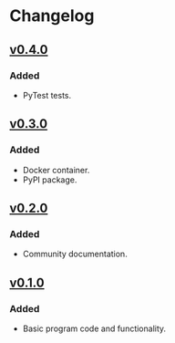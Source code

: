 # Changelog

## [v0.4.0](https://github.com/willtheorangeguy/LEGO-Block-Creator/releases/tag/v0.4.0)

### Added

- PyTest tests.

## [v0.3.0](https://github.com/willtheorangeguy/LEGO-Block-Creator/releases/tag/v0.3.0)

### Added

- Docker container.
- PyPI package.

## [v0.2.0](https://github.com/willtheorangeguy/LEGO-Block-Creator/releases/tag/v0.2.0)

### Added

- Community documentation.

## [v0.1.0](https://github.com/willtheorangeguy/LEGO-Block-Creator/releases/tag/v0.1.0)

### Added

- Basic program code and functionality.
